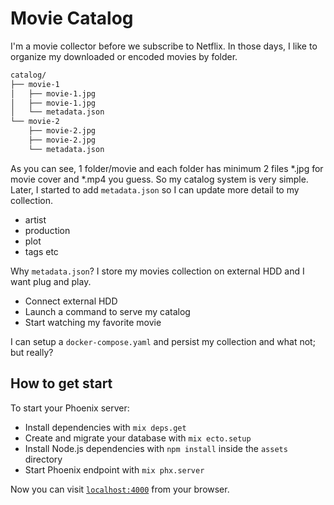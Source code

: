 # Movie Catalog

I'm a movie collector before we subscribe to Netflix. In those days, I like to organize my downloaded or encoded movies by folder.

```bash
catalog/
├── movie-1
│   ├── movie-1.jpg
│   ├── movie-1.jpg
│   └── metadata.json
└── movie-2
    ├── movie-2.jpg
    ├── movie-2.jpg
    └── metadata.json
```

As you can see, 1 folder/movie and each folder has minimum 2 files *.jpg for movie cover and *.mp4 you guess.
So my catalog system is very simple. Later, I started to add `metadata.json` so I can update more detail to my collection.

  - artist
  - production
  - plot
  - tags etc

Why `metadata.json`? I store my movies collection on external HDD and I want plug and play.

 - Connect external HDD
 - Launch a command to serve my catalog
 - Start watching my favorite movie

I can setup a `docker-compose.yaml` and persist my collection and what not; but really?

## How to get start

To start your Phoenix server:

  * Install dependencies with `mix deps.get`
  * Create and migrate your database with `mix ecto.setup`
  * Install Node.js dependencies with `npm install` inside the `assets` directory
  * Start Phoenix endpoint with `mix phx.server`

Now you can visit [`localhost:4000`](http://localhost:4000) from your browser.


